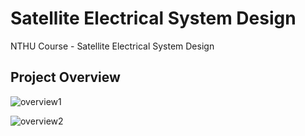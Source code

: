 # Satellite Electrical System Design
NTHU Course - Satellite Electrical System Design 

## Project Overview
![overview1](https://github.com/vic9112/SatelliteElectricalSystemDesign/assets/137171415/1fb2c72f-bd73-4d39-900c-59084ce3a4f0)

![overview2](https://github.com/vic9112/SatelliteElectricalSystemDesign/assets/137171415/bf206b56-07e7-4e81-9fc9-5d75ce0bfd60)

